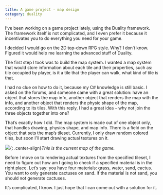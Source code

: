 ```yaml
---
title: A game project - map design
category: duality
---
```

I’ve been working on a game project lately, using the Duality framework. The framework itself is not complicated, and I even prefer it because it incentivates you to do everything you need for your game.
<!-- more -->

I decided I would go on the 2D top-down RPG style. Why? I don’t know. Figured it would help me learning the advanced stuff of Duality.

The first step I took was to build the map system. I wanted a map system that would store information about each tile and their properties, such as: tile occupied by player, is it a tile that the player can walk, what kind of tile is that.

I had no clue on how to do it, because my C# knowledge is still basic. I asked on the forums, and someone came with a great solution: have an object that stores the map info, another object that renders the map with the info, and another object that renders the physic shape of the map, according to its tiles. With this reply, I had a great idea – why not join the three objects together into one?

That’s exactly how I did. The map system is made out of one object only, that handles drawing, physics shape, and map info. There is a field on the object that sets the map’s tileset. Currently, I only draw random colored tiles, but soon I’ll start drawing actual textures on it.

![](http://i.imgur.com/Zq4Fhkv.png){: .center-align}*This is the current map of the game.*

Before I move on to rendering actual textures from the specified tileset, I need to figure out how am I going to check if a specified material is in the right place. Let’s say: you have four materials: grass, water, sand, cactus. You want to only generate cactuses on sand. If the material is not sand, you should not generate cactuses.

It’s complicated, I know. I just hope that I can come out with a solution for it.